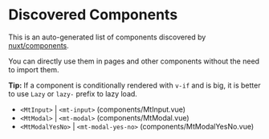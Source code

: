 # Discovered Components

This is an auto-generated list of components discovered by [nuxt/components](https://github.com/nuxt/components).

You can directly use them in pages and other components without the need to import them.

**Tip:** If a component is conditionally rendered with `v-if` and is big, it is better to use `Lazy` or `lazy-` prefix to lazy load.

- `<MtInput>` | `<mt-input>` (components/MtInput.vue)
- `<MtModal>` | `<mt-modal>` (components/MtModal.vue)
- `<MtModalYesNo>` | `<mt-modal-yes-no>` (components/MtModalYesNo.vue)
